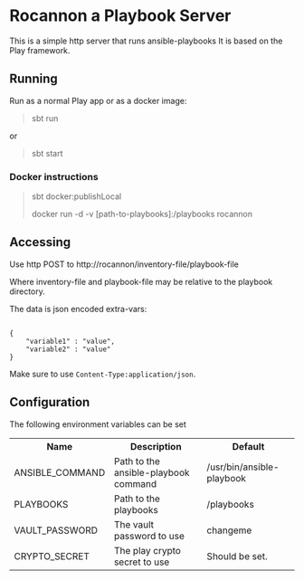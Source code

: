 # Rocannon a Playbook Server

This is a simple http server that runs ansible-playbooks
It is based on the Play framework.

## Running
Run as a normal Play app or as a docker image:

> sbt run

or

> sbt start

### Docker instructions

> sbt docker:publishLocal
>
> docker run -d -v [path-to-playbooks]:/playbooks rocannon

## Accessing

Use http POST to http://rocannon/inventory-file/playbook-file

Where inventory-file and playbook-file may be relative to the playbook directory.

The data is json encoded extra-vars:

<code>
{ 
    "variable1" : "value",
    "variable2" : "value"
}
</code>

Make sure to use <code>Content-Type:application/json</code>.

## Configuration
The following environment variables can be set
  
<table>
    <tr><th>Name</th><th>Description</th><th>Default</th></tr>
    <tr>
        <td>ANSIBLE_COMMAND</td>
        <td>Path to the ansible-playbook command</td>
        <td>/usr/bin/ansible-playbook</td>
        </tr>
    <tr>
        <td>PLAYBOOKS</td>
        <td>Path to the playbooks</td>
        <td>/playbooks</td>
    </tr>
    <tr>
        <td>VAULT_PASSWORD</td>
        <td>The vault password to use</td>
        <td>changeme</td>
    </tr> 
    <tr>
        <td>CRYPTO_SECRET</td>
        <td>The play crypto secret to use</td>
        <td>Should be set.</td>
    </tr>
</table>



